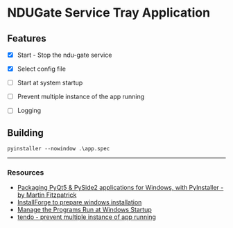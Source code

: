 # NDUGate Service Tray Application

## Features

* [x] Start - Stop the ndu-gate service
* [x] Select config file
* [ ] Start at system startup
* [ ] Prevent multiple instance of the app running
* [ ] Logging


## Building

```
pyinstaller --nowindow .\app.spec
```

--- 
### Resources

* [Packaging PyQt5 & PySide2 applications for Windows, with PyInstaller - by Martin Fitzpatrick](https://www.learnpyqt.com/tutorials/packaging-pyqt5-pyside2-applications-windows-pyinstaller/)
* [InstallForge to prepare windows installation](https://installforge.net/)
* [Manage the Programs Run at Windows Startup](https://www.akadia.com/services/windows_registry.html)
* [tendo - prevent multiple instance of app running](https://github.com/pycontribs/tendo)